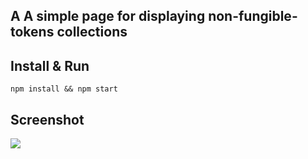 ## A A simple page for displaying non-fungible-tokens collections

## Install & Run
```
npm install && npm start
```

## Screenshot
![](https://i.ibb.co/nRFpjFR/Screen-Shot-2020-10-11-at-10-12-17-PM.png)
